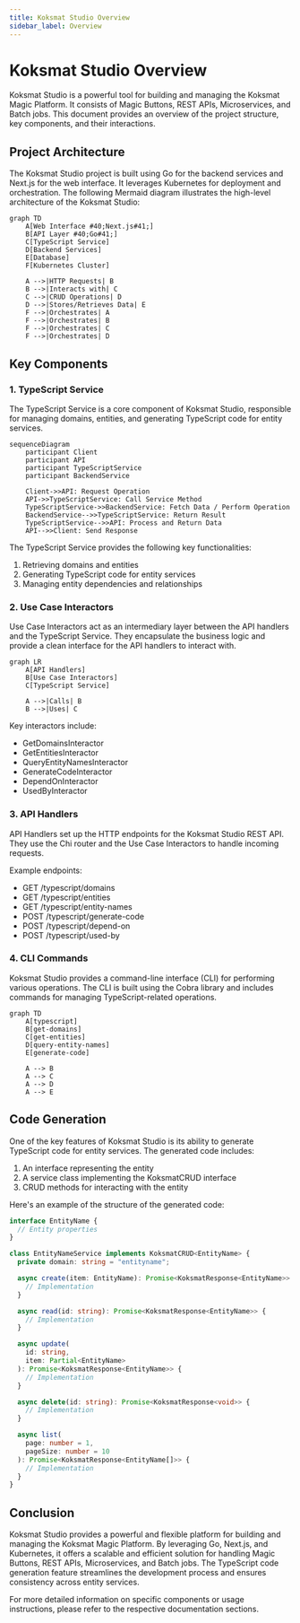 ```yaml
---
title: Koksmat Studio Overview
sidebar_label: Overview
---
```


# Koksmat Studio Overview

Koksmat Studio is a powerful tool for building and managing the Koksmat Magic Platform. It consists of Magic Buttons, REST APIs, Microservices, and Batch jobs. This document provides an overview of the project structure, key components, and their interactions.

## Project Architecture

The Koksmat Studio project is built using Go for the backend services and Next.js for the web interface. It leverages Kubernetes for deployment and orchestration. The following Mermaid diagram illustrates the high-level architecture of the Koksmat Studio:

```mermaid title="Koksmat Studio Architecture" type="diagram"
graph TD
    A[Web Interface #40;Next.js#41;]
    B[API Layer #40;Go#41;]
    C[TypeScript Service]
    D[Backend Services]
    E[Database]
    F[Kubernetes Cluster]

    A -->|HTTP Requests| B
    B -->|Interacts with| C
    C -->|CRUD Operations| D
    D -->|Stores/Retrieves Data| E
    F -->|Orchestrates| A
    F -->|Orchestrates| B
    F -->|Orchestrates| C
    F -->|Orchestrates| D
```

## Key Components

### 1. TypeScript Service

The TypeScript Service is a core component of Koksmat Studio, responsible for managing domains, entities, and generating TypeScript code for entity services.

```mermaid title="TypeScript Service Workflow" type="diagram"
sequenceDiagram
    participant Client
    participant API
    participant TypeScriptService
    participant BackendService

    Client->>API: Request Operation
    API->>TypeScriptService: Call Service Method
    TypeScriptService->>BackendService: Fetch Data / Perform Operation
    BackendService-->>TypeScriptService: Return Result
    TypeScriptService-->>API: Process and Return Data
    API-->>Client: Send Response
```

The TypeScript Service provides the following key functionalities:

1. Retrieving domains and entities
2. Generating TypeScript code for entity services
3. Managing entity dependencies and relationships

### 2. Use Case Interactors

Use Case Interactors act as an intermediary layer between the API handlers and the TypeScript Service. They encapsulate the business logic and provide a clean interface for the API handlers to interact with.

```mermaid title="Use Case Interactors" type="diagram"
graph LR
    A[API Handlers]
    B[Use Case Interactors]
    C[TypeScript Service]

    A -->|Calls| B
    B -->|Uses| C
```

Key interactors include:

- GetDomainsInteractor
- GetEntitiesInteractor
- QueryEntityNamesInteractor
- GenerateCodeInteractor
- DependOnInteractor
- UsedByInteractor

### 3. API Handlers

API Handlers set up the HTTP endpoints for the Koksmat Studio REST API. They use the Chi router and the Use Case Interactors to handle incoming requests.

Example endpoints:

- GET /typescript/domains
- GET /typescript/entities
- GET /typescript/entity-names
- POST /typescript/generate-code
- POST /typescript/depend-on
- POST /typescript/used-by

### 4. CLI Commands

Koksmat Studio provides a command-line interface (CLI) for performing various operations. The CLI is built using the Cobra library and includes commands for managing TypeScript-related operations.

```mermaid title="CLI Command Structure" type="diagram"
graph TD
    A[typescript]
    B[get-domains]
    C[get-entities]
    D[query-entity-names]
    E[generate-code]

    A --> B
    A --> C
    A --> D
    A --> E
```

## Code Generation

One of the key features of Koksmat Studio is its ability to generate TypeScript code for entity services. The generated code includes:

1. An interface representing the entity
2. A service class implementing the KoksmatCRUD interface
3. CRUD methods for interacting with the entity

Here's an example of the structure of the generated code:

```typescript
interface EntityName {
  // Entity properties
}

class EntityNameService implements KoksmatCRUD<EntityName> {
  private domain: string = "entityname";

  async create(item: EntityName): Promise<KoksmatResponse<EntityName>> {
    // Implementation
  }

  async read(id: string): Promise<KoksmatResponse<EntityName>> {
    // Implementation
  }

  async update(
    id: string,
    item: Partial<EntityName>
  ): Promise<KoksmatResponse<EntityName>> {
    // Implementation
  }

  async delete(id: string): Promise<KoksmatResponse<void>> {
    // Implementation
  }

  async list(
    page: number = 1,
    pageSize: number = 10
  ): Promise<KoksmatResponse<EntityName[]>> {
    // Implementation
  }
}
```

## Conclusion

Koksmat Studio provides a powerful and flexible platform for building and managing the Koksmat Magic Platform. By leveraging Go, Next.js, and Kubernetes, it offers a scalable and efficient solution for handling Magic Buttons, REST APIs, Microservices, and Batch jobs. The TypeScript code generation feature streamlines the development process and ensures consistency across entity services.

For more detailed information on specific components or usage instructions, please refer to the respective documentation sections.
